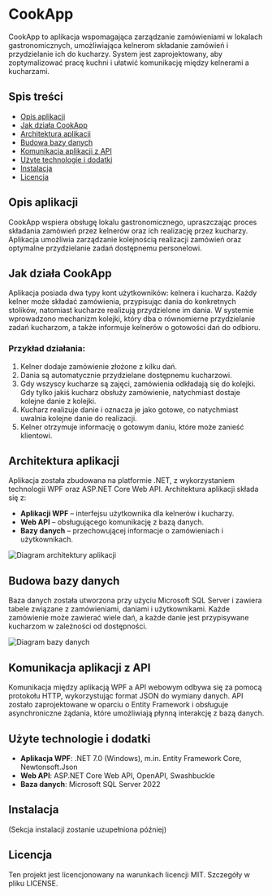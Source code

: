 # CookApp

CookApp to aplikacja wspomagająca zarządzanie zamówieniami w lokalach gastronomicznych, umożliwiająca kelnerom składanie zamówień i przydzielanie ich do kucharzy. System jest zaprojektowany, aby zoptymalizować pracę kuchni i ułatwić komunikację między kelnerami a kucharzami.

## Spis treści
- [Opis aplikacji](#opis-aplikacji)
- [Jak działa CookApp](#jak-działa-cookapp)
- [Architektura aplikacji](#architektura-aplikacji)
- [Budowa bazy danych](#budowa-bazy-danych)
- [Komunikacja aplikacji z API](#komunikacja-aplikacji-z-api)
- [Użyte technologie i dodatki](#użyte-technologie-i-dodatki)
- [Instalacja](#instalacja)
- [Licencja](#licencja)

## Opis aplikacji

CookApp wspiera obsługę lokalu gastronomicznego, upraszczając proces składania zamówień przez kelnerów oraz ich realizację przez kucharzy. Aplikacja umożliwia zarządzanie kolejnością realizacji zamówień oraz optymalne przydzielanie zadań dostępnemu personelowi.

## Jak działa CookApp

Aplikacja posiada dwa typy kont użytkowników: kelnera i kucharza. Każdy kelner może składać zamówienia, przypisując dania do konkretnych stolików, natomiast kucharze realizują przydzielone im dania. W systemie wprowadzono mechanizm kolejki, który dba o równomierne przydzielanie zadań kucharzom, a także informuje kelnerów o gotowości dań do odbioru.

### Przykład działania:
1. Kelner dodaje zamówienie złożone z kilku dań.
2. Dania są automatycznie przydzielane dostępnemu kucharzowi.
3. Gdy wszyscy kucharze są zajęci, zamówienia odkładają się do kolejki. Gdy tylko jakiś kucharz obsłuży zamówienie, natychmiast dostaje kolejne danie z kolejki.
4. Kucharz realizuje danie i oznacza je jako gotowe, co natychmiast uwalnia kolejne danie do realizacji.
5. Kelner otrzymuje informację o gotowym daniu, które może zanieść klientowi.

## Architektura aplikacji

Aplikacja została zbudowana na platformie .NET, z wykorzystaniem technologii WPF oraz ASP.NET Core Web API. Architektura aplikacji składa się z:

- **Aplikacji WPF** – interfejsu użytkownika dla kelnerów i kucharzy.
- **Web API** – obsługującego komunikację z bazą danych.
- **Bazy danych** – przechowującej informacje o zamówieniach i użytkownikach.

![Diagram architektury aplikacji](ścieżka/do/diagram_architektury.png)

## Budowa bazy danych

Baza danych została utworzona przy użyciu Microsoft SQL Server i zawiera tabele związane z zamówieniami, daniami i użytkownikami. Każde zamówienie może zawierać wiele dań, a każde danie jest przypisywane kucharzom w zależności od dostępności.

![Diagram bazy danych](ścieżka/do/diagram_bazy_danych.png)

## Komunikacja aplikacji z API

Komunikacja między aplikacją WPF a API webowym odbywa się za pomocą protokołu HTTP, wykorzystując format JSON do wymiany danych. API zostało zaprojektowane w oparciu o Entity Framework i obsługuje asynchroniczne żądania, które umożliwiają płynną interakcję z bazą danych.

## Użyte technologie i dodatki

- **Aplikacja WPF**: .NET 7.0 (Windows), m.in. Entity Framework Core, Newtonsoft.Json
- **Web API**: ASP.NET Core Web API, OpenAPI, Swashbuckle
- **Baza danych**: Microsoft SQL Server 2022

## Instalacja

(Sekcja instalacji zostanie uzupełniona później)

## Licencja

Ten projekt jest licencjonowany na warunkach licencji MIT. Szczegóły w pliku LICENSE.
